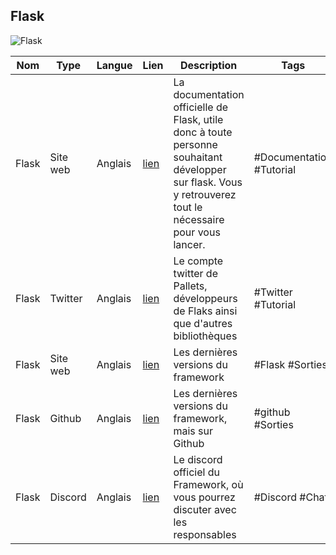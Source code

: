 ## Flask

![Flask](https://upload.wikimedia.org/wikipedia/commons/thumb/3/3c/Flask_logo.svg/1200px-Flask_logo.svg.png)

 Nom  | Type  | Langue | Lien | Description | Tags | Note 
------|-------|--------|------|-------------|------|------
 Flask | Site web | Anglais | [lien](https://flask.palletsprojects.com/en/2.2.x/) | La documentation officielle de Flask, utile donc à toute personne souhaitant développer sur flask. Vous y retrouverez tout le nécessaire pour vous lancer. | #Documentation #Tutorial | 2/5
 Flask | Twitter | Anglais | [lien](https://twitter.com/PalletsTeam) | Le compte twitter de Pallets, développeurs de Flaks ainsi que d'autres bibliothèques | #Twitter #Tutorial | 1/5
 Flask | Site web | Anglais | [lien](https://flask.palletsprojects.com/en/2.2.x/changes/) | Les dernières versions du framework | #Flask #Sorties | 3/5
 Flask | Github | Anglais | [lien](https://github.com/pallets/flask) | Les dernières versions du framework, mais sur Github | #github #Sorties | 3/5
 Flask | Discord | Anglais | [lien](https://discord.com/pallets) | Le discord officiel du Framework, où vous pourrez discuter avec les responsables | #Discord #Chat | 4/5